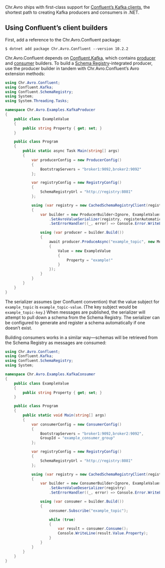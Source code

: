 Chr.Avro ships with first-class support for [Confluent’s Kafka clients](https://github.com/confluentinc/confluent-kafka-dotnet), the shortest path to creating Kafka producers and consumers in .NET.

## Using Confluent’s client builders

First, add a reference to the Chr.Avro.Confluent package:

```
$ dotnet add package Chr.Avro.Confluent --version 10.2.2
```

Chr.Avro.Confluent depends on [Confluent.Kafka](https://www.nuget.org/packages/Confluent.Kafka), which contains [producer](https://docs.confluent.io/platform/current/clients/confluent-kafka-dotnet/_site/api/Confluent.Kafka.ProducerBuilder-2.html) and [consumer](https://docs.confluent.io/platform/current/clients/confluent-kafka-dotnet/_site/api/Confluent.Kafka.ConsumerBuilder-2.html) builders. To build a [Schema Registry](https://www.confluent.io/confluent-schema-registry/)-integrated producer, use the producer builder in tandem with Chr.Avro.Confluent’s Avro extension methods:

```csharp
using Chr.Avro.Confluent;
using Confluent.Kafka;
using Confluent.SchemaRegistry;
using System;
using System.Threading.Tasks;

namespace Chr.Avro.Examples.KafkaProducer
{
    public class ExampleValue
    {
        public string Property { get; set; }
    }

    public class Program
    {
        public static async Task Main(string[] args)
        {
            var producerConfig = new ProducerConfig()
            {
                BootstrapServers = "broker1:9092,broker2:9092"
            };

            var registryConfig = new RegistryConfig()
            {
                SchemaRegistryUrl = "http://registry:8081"
            };

            using (var registry = new CachedSchemaRegistryClient(registryConfig))
            {
                var builder = new ProducerBuilder<Ignore, ExampleValue>(producerConfig)
                    .SetAvroValueSerializer(registry, registerAutomatically: AutomaticRegistrationBehavior.Always)
                    .SetErrorHandler((_, error) => Console.Error.WriteLine(error.ToString()));

                using (var producer = builder.Build())
                {
                    await producer.ProduceAsync("example_topic", new Message<Ignore, ExampleValue>
                    {
                        Value = new ExampleValue
                        {
                            Property = "example!"
                        }
                    });
                }
            }
        }
    }
}
```

The serializer assumes (per Confluent convention) that the value subject for `example_topic` is `example_topic-value`. (The key subject would be `example_topic-key`.) When messages are published, the serializer will attempt to pull down a schema from the Schema Registry. The serializer can be configured to generate and register a schema automatically if one doesn’t exist.

Building consumers works in a similar way—schemas will be retrieved from the Schema Registry as messages are consumed:

```csharp
using Chr.Avro.Confluent;
using Confluent.Kafka;
using Confluent.SchemaRegistry;
using System;

namespace Chr.Avro.Examples.KafkaConsumer
{
    public class ExampleValue
    {
        public string Property { get; set; }
    }

    public class Program
    {
        public static void Main(string[] args)
        {
            var consumerConfig = new ConsumerConfig()
            {
                BootstrapServers = "broker1:9092,broker2:9092",
                GroupId = "example_consumer_group"
            };

            var registryConfig = new RegistryConfig()
            {
                SchemaRegistryUrl = "http://registry:8081"
            };

            using (var registry = new CachedSchemaRegistryClient(registryClient))
            {
                var builder = new ConsumerBuilder<Ignore, ExampleValue>(consumerConfig)
                    .SetAvroValueDeserializer(registry)
                    .SetErrorHandler((_, error) => Console.Error.WriteLine(error.ToString()));

                using (var consumer = builder.Build())
                {
                    consumer.Subscribe("example_topic");

                    while (true)
                    {
                        var result = consumer.Consume();
                        Console.WriteLine(result.Value.Property);
                    }
                }
            }
        }
    }
}
```
